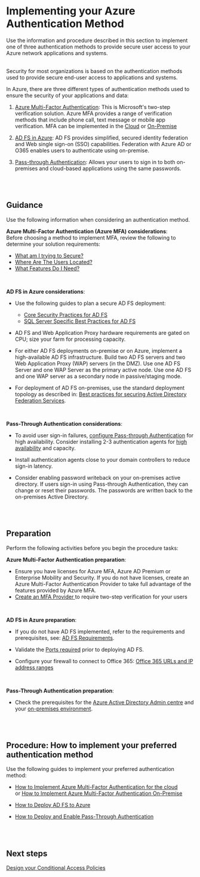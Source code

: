 # Implementing your Azure Authentication Method
Use the information and procedure described in this section to implement one of three authentication methods to provide secure user access to your Azure network applications and systems.
<br />
<br />

Security for most organizations is based on the authentication methods used to provide secure end-user access to  applications and systems. 

In Azure, there are three different types of authentication methods used to ensure the security of your applications and data:

1. [Azure Multi-Factor Authentication](https://docs.microsoft.com/en-us/azure/active-directory/authentication/multi-factor-authentication): This is Microsoft's two-step verification solution. Azure MFA provides a range of verification methods that include phone call, text message or mobile app verification. MFA can be implemented in the [Cloud](https://docs.microsoft.com/en-us/azure/active-directory/authentication/howto-mfa-getstarted) or [On-Premise](https://docs.microsoft.com/en-us/azure/active-directory/authentication/howto-mfaserver-deploy)

2. [AD FS in Azure](https://docs.microsoft.com/en-us/azure/active-directory/connect/active-directory-aadconnect-azure-adfs#design-principles): AD FS provides simplified, secured identity federation and Web single sign-on (SSO) capabilities. Federation with Azure AD or O365 enables users to authenticate using on-premise.

3. [Pass-through Authentication](https://docs.microsoft.com/en-us/azure/active-directory/connect/active-directory-aadconnect-pass-through-authentication): Allows your users to sign in to both on-premises and cloud-based applications using the same passwords.
<br />
<br />


## Guidance 
Use the following information when considering an authentication method.
<br />

**Azure Multi-Factor Authentication (Azure MFA) considerations**:  
Before choosing a method to implement MFA, review the following to determine your solution requirements: 

  - [What am I trying to Secure?](https://docs.microsoft.com/en-us/azure/active-directory/authentication/concept-mfa-whichversion#what-am-i-trying-to-secure)
  - [Where Are The Users Located?](https://docs.microsoft.com/en-us/azure/active-directory/authentication/concept-mfa-whichversion#where-are-the-users-located) 
  - [What Features Do I Need?](https://docs.microsoft.com/en-us/azure/active-directory/authentication/concept-mfa-whichversion#what-features-do-i-need) 
<br />

**AD FS in Azure considerations**:  
- Use the following guides to plan a secure AD FS deployment: 
  - [Core Security Practices for AD FS](https://docs.microsoft.com/en-us/windows-server/identity/ad-fs/design/best-practices-for-secure-planning-and-deployment-of-ad-fs#core-security-best-practices-for-ad-fs)
  - [SQL Server Specific Best Practices for AD FS](https://docs.microsoft.com/en-us/windows-server/identity/ad-fs/design/best-practices-for-secure-planning-and-deployment-of-ad-fs#sql-serverspecific-security-best-practices-for-ad-fs)

- AD FS and Web Application Proxy hardware requirements are gated on CPU; size your farm for processing capacity. 

- For either AD FS deployments on-premise or on Azure, implement a high-available AD FS infrastructure. Build two AD FS servers and two Web Application Proxy (WAP) servers (in the DMZ). Use one AD FS Server and one WAP Server as the primary active node. Use one AD FS and one WAP server as a secondary node in passive/staging mode. 

- For deployment of AD FS on-premises, use the standard deployment topology as described in:  [Best practices for securing Active Directory Federation Services](https://docs.microsoft.com/en-us/windows-server/identity/ad-fs/deployment/best-practices-securing-ad-fs#standard-deployment-topology). 
<br />

**Pass-Through Authentication considerations**:
- To avoid user sign-in failures, [configure Pass-through Authentication](https://docs.microsoft.com/en-us/azure/active-directory/connect/active-directory-aadconnect-pass-through-authentication-quick-start) for high availability. Consider installing 2-3  authentication agents for [high availability](https://docs.microsoft.com/en-us/azure/active-directory/connect/active-directory-aadconnect-pass-through-authentication-quick-start#step-5-ensure-high-availability) and capacity.  

- Install authentication agents close to your domain controllers to reduce sign-in latency. 

- Consider enabling password writeback on your on-premises active directory. If users sign-in using Pass-through Authentication, they can change or reset their passwords. The passwords are written back to the on-premises Active Directory. 
<br />
<br />

## Preparation
Perform the following activities before you begin the procedure tasks:

**Azure Multi-Factor Authentication preparation**:

- Ensure you have licenses for Azure MFA, Azure AD Premium or Enterprise Mobility and Security. If you do not have licenses, create an Azure Multi-Factor Authentication Provider to take full advantage of the features provided by Azure MFA. 
- [Create an MFA Provider ](https://docs.microsoft.com/en-us/azure/active-directory/authentication/concept-mfa-authprovider#create-an-mfa-provider) to require two-step verification for your users
<br />

**AD FS in Azure preparation**:
- If you do not have AD FS implemented, refer to the requirements and prerequisites, see: [AD FS Requirements](https://docs.microsoft.com/en-us/windows-server/identity/ad-fs/overview/ad-fs-requirements).  
 
- Validate the [Ports required](https://docs.microsoft.com/en-us/windows-server/identity/ad-fs/deployment/best-practices-securing-ad-fs#ports-required) prior to deploying AD FS. 

- Configure your firewall to connect to Office 365: [Office 365 URLs and IP address ranges](https://support.office.com/en-us/article/Office-365-URLs-and-IP-address-ranges-8548a211-3fe7-47cb-abb1-355ea5aa88a2) 
<br />

**Pass-Through Authentication preparation**:

- Check the prerequisites for the [Azure Active Directory Admin centre](https://docs.microsoft.com/en-us/azure/active-directory/connect/active-directory-aadconnect-pass-through-authentication-quick-start#in-the-azure-active-directory-admin-center) and your [on-premises environment](https://docs.microsoft.com/en-us/azure/active-directory/connect/active-directory-aadconnect-pass-through-authentication-quick-start#in-your-on-premises-environment). 
<br />
<br />

## Procedure: How to implement your preferred authentication method

Use the following guides to implement your preferred authentication method:

- [How to Implement Azure Multi-Factor Authentication for the cloud](https://docs.microsoft.com/en-us/azure/active-directory/authentication/howto-mfa-getstarted)  
or [How to Implement Azure Multi-Factor Authentication On-Premise](https://docs.microsoft.com/en-us/azure/active-directory/authentication/howto-mfaserver-deploy)

- [How to Deploy AD FS to Azure](https://docs.microsoft.com/en-us/azure/active-directory/connect/active-directory-aadconnect-azure-adfs#steps-to-deploy-ad-fs-in-azure)

- [How to Deploy and Enable Pass-Through Authentication](https://docs.microsoft.com/en-us/azure/active-directory/connect/active-directory-aadconnect-pass-through-authentication-quick-start#deploy-azure-ad-pass-through-authentication)
<br />
<br />

## Next steps
[Design your Conditional Access Policies](4.1.1-Designing-your-Conditional-Access-Policies.md)
